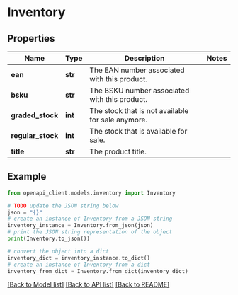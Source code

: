 # Inventory


## Properties

Name | Type | Description | Notes
------------ | ------------- | ------------- | -------------
**ean** | **str** | The EAN number associated with this product. | 
**bsku** | **str** | The BSKU number associated with this product. | 
**graded_stock** | **int** | The stock that is not available for sale anymore. | 
**regular_stock** | **int** | The stock that is available for sale. | 
**title** | **str** | The product title. | 

## Example

```python
from openapi_client.models.inventory import Inventory

# TODO update the JSON string below
json = "{}"
# create an instance of Inventory from a JSON string
inventory_instance = Inventory.from_json(json)
# print the JSON string representation of the object
print(Inventory.to_json())

# convert the object into a dict
inventory_dict = inventory_instance.to_dict()
# create an instance of Inventory from a dict
inventory_from_dict = Inventory.from_dict(inventory_dict)
```
[[Back to Model list]](../README.md#documentation-for-models) [[Back to API list]](../README.md#documentation-for-api-endpoints) [[Back to README]](../README.md)


